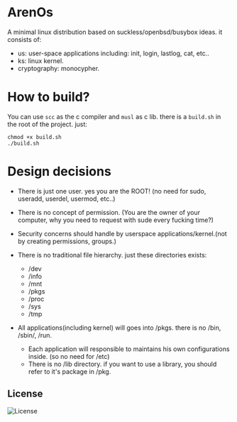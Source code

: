 # ArenOs
A minimal linux distribution based on suckless/openbsd/busybox ideas. it consists of:
- us: user-space applications including:
  init, login, lastlog, cat, etc..
- ks: linux kernel.
- cryptography: monocypher.

# How to build?
You can use `scc` as the c compiler and `musl` as c lib. there is a `build.sh` in the root of the project. just:
```
chmod +x build.sh
./build.sh
```

# Design decisions
- There is just one user. yes you are the ROOT! (no need for sudo, useradd, userdel, usermod, etc..)
- There is no concept of permission. (You are the owner of your computer, why you need to request with sude every fucking time?)
- Security concerns should handle by userspace applications/kernel.(not by creating permissions, groups.)
- There is no traditional file hierarchy. just these directories exists:
  - /dev
  - /info
  - /mnt
  - /pkgs
  - /proc
  - /sys
  - /tmp

- All applications(including kernel) will goes into /pkgs. there is no /bin, /sbin/, /run.
  - Each application will responsible to maintains his own configurations inside. (so no need for /etc)
  - There is no /lib directory. if you want to use a library, you should refer to it's package in /pkg.

## License
![License](https://img.shields.io/github/license/LinArcX/ArenOs.svg?style=flat-square)
